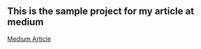 ## This is the sample project for my article at medium
[Medium Article](https://medium.com/@robert.ios.developer/using-makefiles-to-automate-repetitive-tasks-in-ios-development-c45e51042eba?source=user_profile_page---------0-------------b6d4dbd9d974----------------------)
